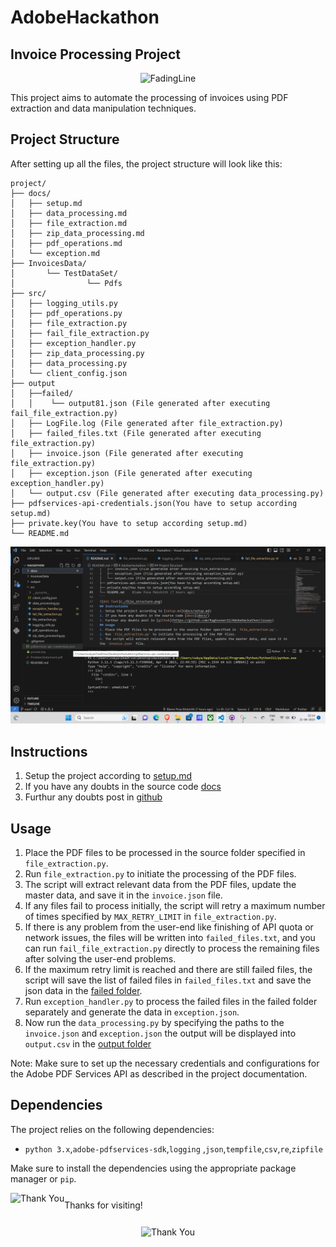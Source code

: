 # AdobeHackathon
## Invoice Processing Project

<p align="center">
  <img src="https://user-images.githubusercontent.com/74038190/212284100-561aa473-3905-4a80-b561-0d28506553ee.gif" alt="FadingLine">
</p>

This project aims to automate the processing of invoices using PDF extraction and data manipulation techniques.

## Project Structure

After setting up all the files, the project structure will look like this:

```
project/
├── docs/
│   ├── setup.md
│   ├── data_processing.md
│   ├── file_extraction.md
│   ├── zip_data_processing.md
│   ├── pdf_operations.md
│   └── exception.md
├── InvoicesData/
│       └── TestDataSet/
│                └── Pdfs
├── src/
│   ├── logging_utils.py
│   ├── pdf_operations.py
│   ├── file_extraction.py
│   ├── fail_file_extraction.py
│   ├── exception_handler.py
│   ├── zip_data_processing.py
│   ├── data_processing.py
│   └── client_config.json
├── output
│   ├──failed/
│   │    └── output81.json (File generated after executing fail_file_extraction.py)
│   ├── LogFile.log (File generated after file_extraction.py)
│   ├── failed_files.txt (File generated after executing file_extraction.py)
│   ├── invoice.json (File generated after executing file_extraction.py)
│   ├── exception.json (File generated after executing exception_handler.py)
│   └── output.csv (File generated after executing data_processing.py)
├── pdfservices-api-credentials.json(You have to setup according setup.md)
├── private.key(You have to setup according setup.md)
└── README.md
```
![Alt Text](./file_structure.png)
## Instructions
1. Setup the project according to [setup.md](docs/setup.md)
2. If you have any doubts in the source code [docs](docs/)
3. Furthur any doubts post in [github](https://github.com/Raghuveer22/AdobeHackathon/issues)
## Usage
1. Place the PDF files to be processed in the source folder specified in `file_extraction.py`.
2. Run `file_extraction.py` to initiate the processing of the PDF files.
3. The script will extract relevant data from the PDF files, update the master data, and save it in the `invoice.json` file.
4. If any files fail to process initially, the script will retry a maximum number of times specified by `MAX_RETRY_LIMIT` in `file_extraction.py`.
5. If there is any problem from the user-end like finishing of API quota or network issues, the files will be written into `failed_files.txt`, and you can run `fail_file_extraction.py` directly to process the remaining files after solving the user-end problems.
6. If the maximum retry limit is reached and there are still failed files, the script will save the list of failed files in `failed_files.txt` and save the json data in the [failed folder](output/failed/).
7. Run `exception_handler.py` to process the failed files in the failed folder separately and generate the data in `exception.json`.
8. Now run the `data_processing.py` by specifying the paths to the `invoice.json` and   `exception.json` the output will be displayed into `output.csv` in the [output folder](output/)

Note: Make sure to set up the necessary credentials and configurations for the Adobe PDF Services API as described in the project documentation.

## Dependencies

The project relies on the following dependencies:

- `python 3.x`,`adobe-pdfservices-sdk`,`logging` ,`json`,`tempfile`,`csv`,`re`,`zipfile`

Make sure to install the dependencies using the appropriate package manager or `pip`.
<div style="display: flex; align-items: center;">
  <img src="https://user-images.githubusercontent.com/74038190/216122041-518ac897-8d92-4c6b-9b3f-ca01dcaf38ee.png" alt="Thank You" height="40">
  <span>Thanks for visiting!</span>
</div>

<p align="center">
  <img src="https://user-images.githubusercontent.com/74038190/212741999-016fddbd-617a-4448-8042-0ecf907aea25.gif" alt="Thank You" height="300">
</p>
